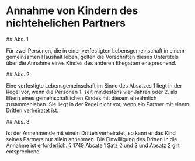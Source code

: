 # Annahme von Kindern des nichtehelichen Partners



\#\# Abs. 1

 Für zwei Personen, die in einer verfestigten Lebensgemeinschaft in einem gemeinsamen Haushalt leben, gelten die Vorschriften dieses Untertitels über die Annahme eines Kindes des anderen Ehegatten entsprechend.

\#\# Abs. 2

 Eine verfestigte Lebensgemeinschaft im Sinne des Absatzes 1 liegt in der Regel vor, wenn die Personen  1\.
 seit mindestens vier Jahren oder
 2\.
 als Eltern eines gemeinschaftlichen Kindes mit diesem
eheähnlich zusammenleben. Sie liegt in der Regel nicht vor, wenn ein Partner mit einem Dritten verheiratet ist.

\#\# Abs. 3

 Ist der Annehmende mit einem Dritten verheiratet, so kann er das Kind seines Partners nur allein annehmen. Die Einwilligung des Dritten in die Annahme ist erforderlich. § 1749 Absatz 1 Satz 2 und 3 und Absatz 2 gilt entsprechend. 


